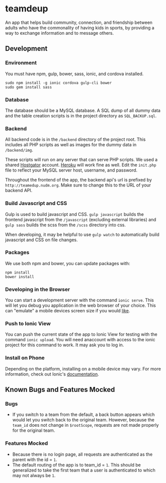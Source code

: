 teamdeup
========

An app that helps build community, connection, and friendship between adults who have the commonality of having kids in sports, by providing a way to exchange information and to message others. 

## Development

### Environment
You must have npm, gulp, bower, sass, ionic, and cordova installed.

```
sudo npm install -g ionic cordova gulp-cli bower
sudo gem install sass
```

### Database
The database should be a MySQL database. A SQL dump of all dummy data and the table creation scripts is in the project directory as `SQL_BACKUP.sql`.

### Backend
All backend code is in the `/backend` directory of the project root. This includes all PHP scripts as well as images for the dummy data in `/backend/img`.

These scripts will run on any server that can serve PHP scripts. We used a shared [Hostgator](http://hostgator.com) account. [Heroku](http://heroku.com) will work fine as well. Edit the `init.php` file to reflect your MySQL server host, username, and password.

Throughout the frontend of the app, the backend api's url is prefixed by `http://teamedup.nudm.org`. Make sure to change this to the URL of your backend API.

### Build Javascript and CSS
Gulp is used to build javascript and CSS. `gulp javascript` builds the frontend javascript from the `/javascript` (excluding external libraries) and `gulp sass` builds the scss from the `/scss` directory into css.

When developing, it may be helpful to use `gulp watch` to automatically build javascript and CSS on file changes.

### Packages
We use both npm and bower, you can update packages with:

```
npm install
bower install
```

### Developing in the Browser
You can start a development server with the command `ionic serve`. This will let you debug you application in the web browser of your choice. This can "emulate" a mobile devices screen size if you would [like](https://developers.google.com/web/tools/chrome-devtools/device-mode/).

### Push to Ionic View
You can push the current state of the app to Ionic View for testing with the command `ionic upload`. You will need anaccount with access to the ionic project for this command to work. It may ask you to log in.

### Install on Phone
Depending on the platform, installing on a mobile device may vary. For more information, check out Ionic's [documentation](http://ionicframework.com/docs/v2/cli/run/). 

## Known Bugs and Features Mocked

### Bugs

- If you switch to a team from the default, a back button appears which would let you switch back to the original team. However, because the `team_id` does not change in `$rootScope`, requests are not made properly for the original team.

### Features Mocked
- Because there is no login page, all requests are authenticated as the parent with the id = `1`.
- The default routing of the app is to team_id = `1`. This should be generalized to take the first team that a user is authenticated to which may not always be `1`.